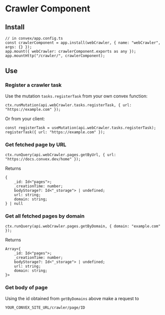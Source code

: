 # Crawler Component

## Install
```
// in convex/app.config.ts
const crawlerComponent = app.install(webCrawler, { name: "webCrawler", args: {} });
app.mount({ webCrawler: crawlerComponent.exports as any });
app.mountHttp("/crawler/", crawlerComponent);
```

## Use

### Register a crawler task
Use the mutation `tasks.registerTask` from your own convex function:
```
ctx.runMutation(api.webCrawler.tasks.registerTask, { url: "https://example.com" });
```

Or from your client:
```
const registerTask = useMutation(api.webCrawler.tasks.registerTask);
registerTask({ url: "https://example.com" });
```

### Get fetched page by URL
```
ctx.runQuery(api.webCrawler.pages.getByUrl, { url: "https://docs.convex.dev/home" });
```
Returns
```
{
    _id: Id<"pages">;
    _creationTime: number;
    bodyStorage?: Id<"_storage"> | undefined;
    url: string;
    domain: string;
} | null
```

### Get all fetched pages by domain
```
ctx.runQuery(api.webCrawler.pages.getByDomain, { domain: "example.com" });
```

Returns
```
Array<{
    _id: Id<"pages">;
    _creationTime: number;
    bodyStorage?: Id<"_storage"> | undefined;
    url: string;
    domain: string;
}>
```

### Get body of page
Using the id obtained from `getByDomains` above make a request to
```
YOUR_CONVEX_SITE_URL/crawler/page/ID
```